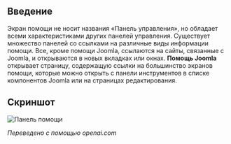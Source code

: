 <!-- Filename: J4.x:Help / Display title: Панель управления справкой -->

## Введение

Экран помощи не носит названия «Панель управления», но обладает всеми характеристиками других панелей управления. Существует множество панелей со ссылками на различные виды информации помощи. Все, кроме помощи Joomla, ссылаются на сайты, связанные с Joomla, и открываются в новых вкладках или окнах. **Помощь Joomla** открывает страницу, содержащую ссылки на большинство экранов помощи, которые можно открыть с панели инструментов в списке компонентов Joomla или на страницах редактирования.

## Скриншот

![Панель помощи](../../../en/images/dashboards/help-dashboard.png)

*Переведено с помощью openai.com*

